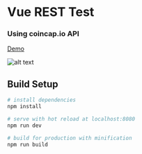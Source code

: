 # Vue REST Test
### Using coincap.io API

[Demo](http://michaelmichael.dk/vuerest/)

![alt text](https://i.imgur.com/e1gKDa0.png)

## Build Setup

``` bash
# install dependencies
npm install

# serve with hot reload at localhost:8080
npm run dev

# build for production with minification
npm run build
```


